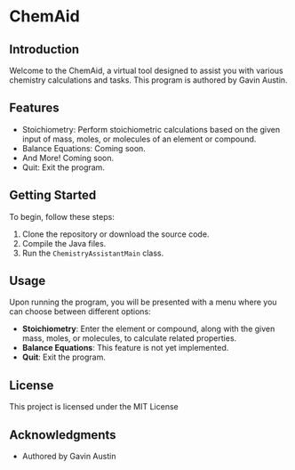 # ChemAid

## Introduction
Welcome to the ChemAid, a virtual tool designed to assist you with various chemistry calculations and tasks. This program is authored by Gavin Austin.

## Features
- Stoichiometry: Perform stoichiometric calculations based on the given input of mass, moles, or molecules of an element or compound.
- Balance Equations: Coming soon.
- And More! Coming soon.
- Quit: Exit the program.

## Getting Started
To begin, follow these steps:
1. Clone the repository or download the source code.
2. Compile the Java files.
3. Run the `ChemistryAssistantMain` class.

## Usage
Upon running the program, you will be presented with a menu where you can choose between different options:
- **Stoichiometry**: Enter the element or compound, along with the given mass, moles, or molecules, to calculate related properties.
- **Balance Equations**: This feature is not yet implemented.
- **Quit**: Exit the program.

## License
This project is licensed under the MIT License

## Acknowledgments
- Authored by Gavin Austin
